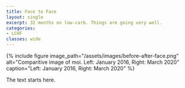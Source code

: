 ```yaml
---
title: Face to Face
layout: single
excerpt: 32 months on low-carb. Things are going very well.
categories:
- LCHF
classes: wide
---
```


{% include figure image_path="/assets/images/before-after-face.png" alt="Comparitive image of moi. Left: January 2016, Right: March 2020" caption="Left: January 2016, Right: March 2020" %}

The text starts here.


